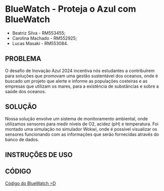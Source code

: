 # BlueWatch - Proteja o Azul com BlueWatch

- Beatriz Silva - RM553455;
- Carolina Machado - RM552925;
- Lucas Masaki - RM553084.

## PROBLEMA
O desafio de Inovação Azul 2024 incentiva nós estudantes a contribuírem para soluções que promovam uma gestão sustentável dos oceanos, onde é buscado um projeto que alerte e informe as populações costeiras e as empresas que utilizam os mares, para a existência de substâncias e sobre a saúde dos oceanos.

## SOLUÇÃO
Nossa solução envolve um sistema de monitoramento ambiental, onde utilizamos sensores para medir níveis de O2, acidez (pH) e temperatura. Foi montado uma simulação no simulador Wokwi, onde é possível visualizar os sensores funcionando com as informações que serão fornecidas através do banco de dados. 

## INSTRUÇÕES DE USO


## CÓDIGO
<a href="./blue_watch.c++">Código do BlueWatch =D</a>